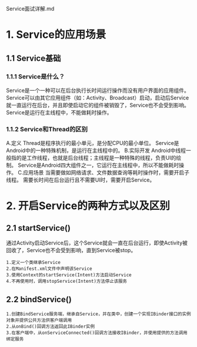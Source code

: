 Service面试详解.md
# 1. Service的应用场景

## 1.1 Service基础

### 1.1.1 Service是什么？
Service是一个一种可以在后台执行长时间运行操作而没有用户界面的应用组件。
Service可以由其它应用组件（如：Activity、Broadcast）启动，启动后Service就一直运行在后台，并且即使启动它的组件被销毁了，Service也不会受到影响。
Service是运行在主线程中，不能做耗时操作。

### 1.1.2 Service和Thread的区别
A.定义 
Thread是程序执行的最小单元，是分配CPU的最小单位。
Service是Android中的一种特殊机制，是运行在主线程中的。
B.实际开发 
Android中线程一般指的是工作线程，也就是后台线程；主线程是一种特殊的线程，负责UI的绘制。
Service是Android四大组件之一，它运行在主线程中，所以不能做耗时操作。
C.应用场景 
当需要做如网络请求、文件数据查询等耗时操作时，需要开启子线程。
需要长时间在后台运行且不需要UI时，需要开启Service。

# 2. 开启Service的两种方式以及区别

## 2.1 startService()
通过Activity启动Service后，这个Service就会一直在后台运行，即使Activity被回收了，Service也不会受到影响，直到Service被stop。

    1.定义一个类继承Service
    2.在Manifest.xml文件中声明该Service
    3.使用Context的startService(Intent)方法启动Service
    4.不再使用时，调用stopService(Intent)方法停止该服务

## 2.2 bindService()

    1.创建BindService服务端，继承自Service，并在类中，创建一个实现IBinder接口的实例对象并提供公共方法供客户端调用
    2.从onBind()回调方法返回此IBinder实例
    3.在客户端中，从onServiceConnected()回调方法接收IBinder，并使用提供的方法调用绑定服务